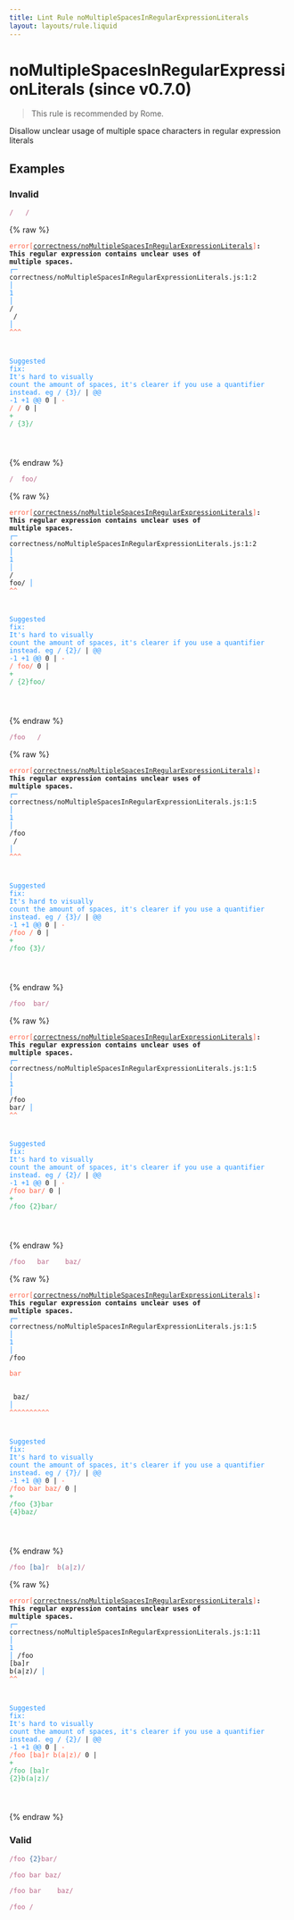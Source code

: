 ```yaml
---
title: Lint Rule noMultipleSpacesInRegularExpressionLiterals
layout: layouts/rule.liquid
---
```


# noMultipleSpacesInRegularExpressionLiterals (since v0.7.0)

> This rule is recommended by Rome.

Disallow unclear usage of multiple space characters in regular expression literals

## Examples

### Invalid

```jsx
/   /
```

{% raw %}<pre class="language-text"><code class="language-text"><span style="color: Tomato;">error</span><span style="color: Tomato;">[</span><span style="color: Tomato;"><a href="https://rome.tools/docs/lint/rules/noMultipleSpacesInRegularExpressionLiterals/">correctness/noMultipleSpacesInRegularExpressionLiterals</a></span><span style="color: Tomato;">]</span><strong>: </strong><strong>This regular expression contains unclear uses of multiple spaces.</strong>
  <span style="color: rgb(38, 148, 255);">┌</span><span style="color: rgb(38, 148, 255);">─</span> correctness/noMultipleSpacesInRegularExpressionLiterals.js:1:2
  <span style="color: rgb(38, 148, 255);">│</span>
<span style="color: rgb(38, 148, 255);">1</span> <span style="color: rgb(38, 148, 255);">│</span> /<span style="color: Tomato;"> </span><span style="color: Tomato;"> </span><span style="color: Tomato;"> </span>/
  <span style="color: rgb(38, 148, 255);">│</span>  <span style="color: Tomato;">^</span><span style="color: Tomato;">^</span><span style="color: Tomato;">^</span>

<span style="color: rgb(38, 148, 255);">Suggested fix</span><span style="color: rgb(38, 148, 255);">: </span><span style="color: rgb(38, 148, 255);">It's hard to visually count the amount of spaces, it's clearer if you use a quantifier instead. eg / {3}/</span>
    | <span style="color: rgb(38, 148, 255);">@@ -1 +1 @@</span>
0   | <span style="color: Tomato;">- </span><span style="color: Tomato;">/   /</span>
  0 | <span style="color: MediumSeaGreen;">+ </span><span style="color: MediumSeaGreen;">/ {3}/</span>

</code></pre>{% endraw %}

```jsx
/  foo/
```

{% raw %}<pre class="language-text"><code class="language-text"><span style="color: Tomato;">error</span><span style="color: Tomato;">[</span><span style="color: Tomato;"><a href="https://rome.tools/docs/lint/rules/noMultipleSpacesInRegularExpressionLiterals/">correctness/noMultipleSpacesInRegularExpressionLiterals</a></span><span style="color: Tomato;">]</span><strong>: </strong><strong>This regular expression contains unclear uses of multiple spaces.</strong>
  <span style="color: rgb(38, 148, 255);">┌</span><span style="color: rgb(38, 148, 255);">─</span> correctness/noMultipleSpacesInRegularExpressionLiterals.js:1:2
  <span style="color: rgb(38, 148, 255);">│</span>
<span style="color: rgb(38, 148, 255);">1</span> <span style="color: rgb(38, 148, 255);">│</span> /<span style="color: Tomato;"> </span><span style="color: Tomato;"> </span>foo/
  <span style="color: rgb(38, 148, 255);">│</span>  <span style="color: Tomato;">^</span><span style="color: Tomato;">^</span>

<span style="color: rgb(38, 148, 255);">Suggested fix</span><span style="color: rgb(38, 148, 255);">: </span><span style="color: rgb(38, 148, 255);">It's hard to visually count the amount of spaces, it's clearer if you use a quantifier instead. eg / {2}/</span>
    | <span style="color: rgb(38, 148, 255);">@@ -1 +1 @@</span>
0   | <span style="color: Tomato;">- </span><span style="color: Tomato;">/  foo/</span>
  0 | <span style="color: MediumSeaGreen;">+ </span><span style="color: MediumSeaGreen;">/ {2}foo/</span>

</code></pre>{% endraw %}

```jsx
/foo   /
```

{% raw %}<pre class="language-text"><code class="language-text"><span style="color: Tomato;">error</span><span style="color: Tomato;">[</span><span style="color: Tomato;"><a href="https://rome.tools/docs/lint/rules/noMultipleSpacesInRegularExpressionLiterals/">correctness/noMultipleSpacesInRegularExpressionLiterals</a></span><span style="color: Tomato;">]</span><strong>: </strong><strong>This regular expression contains unclear uses of multiple spaces.</strong>
  <span style="color: rgb(38, 148, 255);">┌</span><span style="color: rgb(38, 148, 255);">─</span> correctness/noMultipleSpacesInRegularExpressionLiterals.js:1:5
  <span style="color: rgb(38, 148, 255);">│</span>
<span style="color: rgb(38, 148, 255);">1</span> <span style="color: rgb(38, 148, 255);">│</span> /foo<span style="color: Tomato;"> </span><span style="color: Tomato;"> </span><span style="color: Tomato;"> </span>/
  <span style="color: rgb(38, 148, 255);">│</span>     <span style="color: Tomato;">^</span><span style="color: Tomato;">^</span><span style="color: Tomato;">^</span>

<span style="color: rgb(38, 148, 255);">Suggested fix</span><span style="color: rgb(38, 148, 255);">: </span><span style="color: rgb(38, 148, 255);">It's hard to visually count the amount of spaces, it's clearer if you use a quantifier instead. eg / {3}/</span>
    | <span style="color: rgb(38, 148, 255);">@@ -1 +1 @@</span>
0   | <span style="color: Tomato;">- </span><span style="color: Tomato;">/foo   /</span>
  0 | <span style="color: MediumSeaGreen;">+ </span><span style="color: MediumSeaGreen;">/foo {3}/</span>

</code></pre>{% endraw %}

```jsx
/foo  bar/
```

{% raw %}<pre class="language-text"><code class="language-text"><span style="color: Tomato;">error</span><span style="color: Tomato;">[</span><span style="color: Tomato;"><a href="https://rome.tools/docs/lint/rules/noMultipleSpacesInRegularExpressionLiterals/">correctness/noMultipleSpacesInRegularExpressionLiterals</a></span><span style="color: Tomato;">]</span><strong>: </strong><strong>This regular expression contains unclear uses of multiple spaces.</strong>
  <span style="color: rgb(38, 148, 255);">┌</span><span style="color: rgb(38, 148, 255);">─</span> correctness/noMultipleSpacesInRegularExpressionLiterals.js:1:5
  <span style="color: rgb(38, 148, 255);">│</span>
<span style="color: rgb(38, 148, 255);">1</span> <span style="color: rgb(38, 148, 255);">│</span> /foo<span style="color: Tomato;"> </span><span style="color: Tomato;"> </span>bar/
  <span style="color: rgb(38, 148, 255);">│</span>     <span style="color: Tomato;">^</span><span style="color: Tomato;">^</span>

<span style="color: rgb(38, 148, 255);">Suggested fix</span><span style="color: rgb(38, 148, 255);">: </span><span style="color: rgb(38, 148, 255);">It's hard to visually count the amount of spaces, it's clearer if you use a quantifier instead. eg / {2}/</span>
    | <span style="color: rgb(38, 148, 255);">@@ -1 +1 @@</span>
0   | <span style="color: Tomato;">- </span><span style="color: Tomato;">/foo  bar/</span>
  0 | <span style="color: MediumSeaGreen;">+ </span><span style="color: MediumSeaGreen;">/foo {2}bar/</span>

</code></pre>{% endraw %}

```jsx
/foo   bar    baz/
```

{% raw %}<pre class="language-text"><code class="language-text"><span style="color: Tomato;">error</span><span style="color: Tomato;">[</span><span style="color: Tomato;"><a href="https://rome.tools/docs/lint/rules/noMultipleSpacesInRegularExpressionLiterals/">correctness/noMultipleSpacesInRegularExpressionLiterals</a></span><span style="color: Tomato;">]</span><strong>: </strong><strong>This regular expression contains unclear uses of multiple spaces.</strong>
  <span style="color: rgb(38, 148, 255);">┌</span><span style="color: rgb(38, 148, 255);">─</span> correctness/noMultipleSpacesInRegularExpressionLiterals.js:1:5
  <span style="color: rgb(38, 148, 255);">│</span>
<span style="color: rgb(38, 148, 255);">1</span> <span style="color: rgb(38, 148, 255);">│</span> /foo<span style="color: Tomato;"> </span><span style="color: Tomato;"> </span><span style="color: Tomato;"> </span><span style="color: Tomato;">b</span><span style="color: Tomato;">a</span><span style="color: Tomato;">r</span><span style="color: Tomato;"> </span><span style="color: Tomato;"> </span><span style="color: Tomato;"> </span><span style="color: Tomato;"> </span>baz/
  <span style="color: rgb(38, 148, 255);">│</span>     <span style="color: Tomato;">^</span><span style="color: Tomato;">^</span><span style="color: Tomato;">^</span><span style="color: Tomato;">^</span><span style="color: Tomato;">^</span><span style="color: Tomato;">^</span><span style="color: Tomato;">^</span><span style="color: Tomato;">^</span><span style="color: Tomato;">^</span><span style="color: Tomato;">^</span>

<span style="color: rgb(38, 148, 255);">Suggested fix</span><span style="color: rgb(38, 148, 255);">: </span><span style="color: rgb(38, 148, 255);">It's hard to visually count the amount of spaces, it's clearer if you use a quantifier instead. eg / {7}/</span>
    | <span style="color: rgb(38, 148, 255);">@@ -1 +1 @@</span>
0   | <span style="color: Tomato;">- </span><span style="color: Tomato;">/foo   bar    baz/</span>
  0 | <span style="color: MediumSeaGreen;">+ </span><span style="color: MediumSeaGreen;">/foo {3}bar {4}baz/</span>

</code></pre>{% endraw %}

```jsx
/foo [ba]r  b(a|z)/
```

{% raw %}<pre class="language-text"><code class="language-text"><span style="color: Tomato;">error</span><span style="color: Tomato;">[</span><span style="color: Tomato;"><a href="https://rome.tools/docs/lint/rules/noMultipleSpacesInRegularExpressionLiterals/">correctness/noMultipleSpacesInRegularExpressionLiterals</a></span><span style="color: Tomato;">]</span><strong>: </strong><strong>This regular expression contains unclear uses of multiple spaces.</strong>
  <span style="color: rgb(38, 148, 255);">┌</span><span style="color: rgb(38, 148, 255);">─</span> correctness/noMultipleSpacesInRegularExpressionLiterals.js:1:11
  <span style="color: rgb(38, 148, 255);">│</span>
<span style="color: rgb(38, 148, 255);">1</span> <span style="color: rgb(38, 148, 255);">│</span> /foo [ba]r<span style="color: Tomato;"> </span><span style="color: Tomato;"> </span>b(a|z)/
  <span style="color: rgb(38, 148, 255);">│</span>           <span style="color: Tomato;">^</span><span style="color: Tomato;">^</span>

<span style="color: rgb(38, 148, 255);">Suggested fix</span><span style="color: rgb(38, 148, 255);">: </span><span style="color: rgb(38, 148, 255);">It's hard to visually count the amount of spaces, it's clearer if you use a quantifier instead. eg / {2}/</span>
    | <span style="color: rgb(38, 148, 255);">@@ -1 +1 @@</span>
0   | <span style="color: Tomato;">- </span><span style="color: Tomato;">/foo [ba]r  b(a|z)/</span>
  0 | <span style="color: MediumSeaGreen;">+ </span><span style="color: MediumSeaGreen;">/foo [ba]r {2}b(a|z)/</span>

</code></pre>{% endraw %}

### Valid

```jsx
/foo {2}bar/
```

```jsx
/foo bar baz/
```

```jsx
/foo bar	baz/
```

```jsx
/foo /
```

